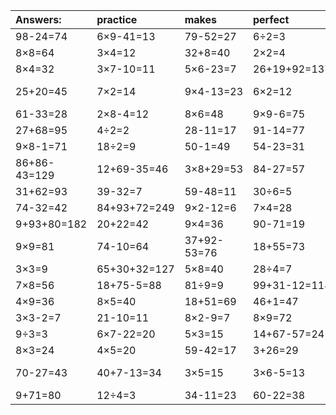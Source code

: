 | Answers: | practice | makes | perfect | ! |
| :--- | :--- | :--- | :--- | :--- |
| 98-24=74 | 6×9-41=13 | 79-52=27 | 6÷2=3 | 2×6=12 | 
| 8×8=64 | 3×4=12 | 32+8=40 | 2×2=4 | 50-29=21 | 
| 8×4=32 | 3×7-10=11 | 5×6-23=7 | 26+19+92=137 | 85-25=60 | 
| 25+20=45 | 7×2=14 | 9×4-13=23 | 6×2=12 | 97+16-68=45 | 
| 61-33=28 | 2×8-4=12 | 8×6=48 | 9×9-6=75 | 9×7=63 | 
| 27+68=95 | 4÷2=2 | 28-11=17 | 91-14=77 | 27÷9=3 | 
| 9×8-1=71 | 18÷2=9 | 50-1=49 | 54-23=31 | 6×6=36 | 
| 86+86-43=129 | 12+69-35=46 | 3×8+29=53 | 84-27=57 | 2×7=14 | 
| 31+62=93 | 39-32=7 | 59-48=11 | 30÷6=5 | 15÷3=5 | 
| 74-32=42 | 84+93+72=249 | 9×2-12=6 | 7×4=28 | 8÷2=4 | 
| 9+93+80=182 | 20+22=42 | 9×4=36 | 90-71=19 | 6×6-25=11 | 
| 9×9=81 | 74-10=64 | 37+92-53=76 | 18+55=73 | 3×3-2=7 | 
| 3×3=9 | 65+30+32=127 | 5×8=40 | 28÷4=7 | 7×9=63 | 
| 7×8=56 | 18+75-5=88 | 81÷9=9 | 99+31-12=118 | 4×5+58=78 | 
| 4×9=36 | 8×5=40 | 18+51=69 | 46+1=47 | 60+4=64 | 
| 3×3-2=7 | 21-10=11 | 8×2-9=7 | 8×9=72 | 54÷6=9 | 
| 9÷3=3 | 6×7-22=20 | 5×3=15 | 14+67-57=24 | 41+22=63 | 
| 8×3=24 | 4×5=20 | 59-42=17 | 3+26=29 | 8×1=8 | 
| 70-27=43 | 40+7-13=34 | 3×5=15 | 3×6-5=13 | 22+57-68=11 | 
| 9+71=80 | 12÷4=3 | 34-11=23 | 60-22=38 | 2×4-6=2 | 
